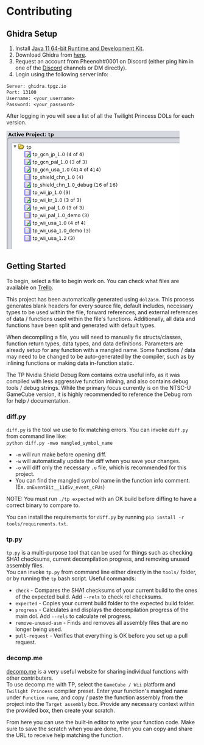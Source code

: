 Contributing
=================
Ghidra Setup
-----
1. Install [Java 11 64-bit Runtime and Development Kit](https://www.oracle.com/java/technologies/javase/jdk11-archive-downloads.html).
2. Download Ghidra from [here](https://github.com/NationalSecurityAgency/ghidra/releases).
3. Request an account from Pheenoh#0001 on Discord (either ping him in one of the [Discord](https://discord.gg/Nshw5pHS4h) channels or DM directly).
4. Login using the following server info:  

```
Server: ghidra.tpgz.io
Port: 13100
Username: <your_username>
Password: <your_password>
```

After logging in you will see a list of all the Twilight Princess DOLs for each version.  

![](./ghidra.png) 

Getting Started
-----
To begin, select a file to begin work on. You can check what files are available on [Trello](https://trello.com/b/Y04SAxbw/twilight-princess-decompilation).

This project has been automatically generated using `dol2asm`. This process generates blank headers for every source file, default includes, necessary types to be used within the file, forward references, and external references of data / functions used within the file's functions. Additionally, all data and functions have been split and generated with default types.

When decompiling a file, you will need to manually fix structs/classes, function return types, data types, and data definitions. Parameters are already setup for any function with a mangled name. Some functions / data may need to be changed to be auto-generated by the compiler, such as by inlining functions or making data in-function static.

The TP Nvidia Shield Debug Rom contains extra useful info, as it was compiled with less aggressive function inlining, and also contains debug tools / debug strings. While the primary focus currently is on the NTSC-U GameCube version, it is highly recommended to reference the Debug rom for help / documentation.

### diff.py
`diff.py` is the tool we use to fix matching errors. You can invoke `diff.py` from command line like:  
 `python diff.py -mwo mangled_symbol_name`  
- `-m` will run make before opening diff.
- `-w` will automatically update the diff when you save your changes.
- `-o` will diff only the necessary `.o` file, which is recommended for this project.
- You can find the mangled symbol name in the function info comment. (Ex. `onEventBit__11dSv_event_cFUs`)

NOTE: You must run `./tp expected` with an OK build before diffing to have a correct binary to compare to.

You can install the requirements for `diff.py` by running `pip install -r tools/requirements.txt`.

### tp.py
`tp.py` is a multi-purpose tool that can be used for things such as checking SHA1 checksums, current decompilation progress, and removing unused assembly files.  
You can invoke `tp.py` from command line either directly in the `tools/` folder, or by running the `tp` bash script.
Useful commands:
- `check` - Compares the SHA1 checksums of your current build to the ones of the expected build. Add `--rels` to check rel checksums.
- `expected` - Copies your current build folder to the expected build folder.
- `progress` - Calculates and displays the decompilation progress of the main dol. Add `--rels` to calculate rel progress.
- `remove-unused-asm` - Finds and removes all assembly files that are no longer being used.
- `pull-request` - Verifies that everything is OK before you set up a pull request.

### decomp.me
[decomp.me](https://decomp.me/) is a very useful website for sharing individual functions with other contributers.  
To use decomp.me with TP, select the `GameCube / Wii` platform and `Twilight Princess` compiler preset. Enter your function's mangled name under `Function name`, and copy / paste the function assembly from the project into the `Target assembly` box. Provide any necessary context within the provided box, then create your scratch.  

From here you can use the built-in editor to write your function code. Make sure to save the scratch when you are done, then you can copy and share the URL to receive help matching the function.
